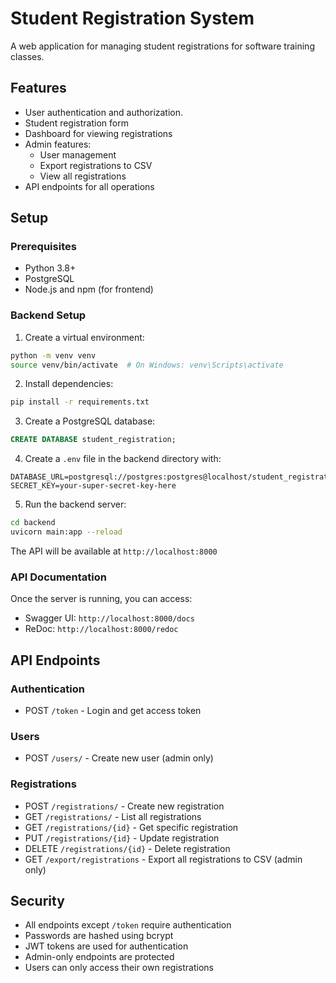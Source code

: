 # Student Registration System

A web application for managing student registrations for software training classes.

## Features

- User authentication and authorization.
- Student registration form
- Dashboard for viewing registrations
- Admin features:
  - User management
  - Export registrations to CSV
  - View all registrations
- API endpoints for all operations

## Setup

### Prerequisites

- Python 3.8+
- PostgreSQL
- Node.js and npm (for frontend)

### Backend Setup

1. Create a virtual environment:
```bash
python -m venv venv
source venv/bin/activate  # On Windows: venv\Scripts\activate
```

2. Install dependencies:
```bash
pip install -r requirements.txt
```

3. Create a PostgreSQL database:
```sql
CREATE DATABASE student_registration;
```

4. Create a `.env` file in the backend directory with:
```
DATABASE_URL=postgresql://postgres:postgres@localhost/student_registration
SECRET_KEY=your-super-secret-key-here
```

5. Run the backend server:
```bash
cd backend
uvicorn main:app --reload
```

The API will be available at `http://localhost:8000`

### API Documentation

Once the server is running, you can access:
- Swagger UI: `http://localhost:8000/docs`
- ReDoc: `http://localhost:8000/redoc`

## API Endpoints

### Authentication
- POST `/token` - Login and get access token

### Users
- POST `/users/` - Create new user (admin only)

### Registrations
- POST `/registrations/` - Create new registration
- GET `/registrations/` - List all registrations
- GET `/registrations/{id}` - Get specific registration
- PUT `/registrations/{id}` - Update registration
- DELETE `/registrations/{id}` - Delete registration
- GET `/export/registrations` - Export all registrations to CSV (admin only)

## Security

- All endpoints except `/token` require authentication
- Passwords are hashed using bcrypt
- JWT tokens are used for authentication
- Admin-only endpoints are protected
- Users can only access their own registrations 
